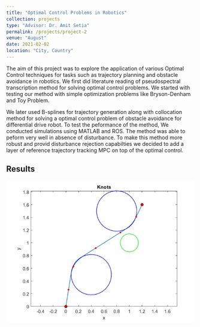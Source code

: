 ```yaml
---
title: "Optimal Control Problems in Robotics"
collection: projects
type: "Advisor: Dr. Amit Setia"
permalink: /projects/project-2
venue: "August"
date: 2021-02-02
location: "City, Country"
---
```


The aim of this project was to explore the application of various Optimal Control techniques for tasks such as trajectory planning and obstacle avoidance in robotics. We first did literature reading of pseudospectral transcription method for solving optimal control problems. We started with testing our method with simple optimization problems like Bryson-Denham and Toy Problem. 

We later used B-splines for trajectory generation along with collocation method for solving a optimal control problem of obstacle avoidance for differential drive robot. To test the peformance of the method, We conducted simulations using MATLAB and ROS. The method was able to peform very well in absence of disturbance. To make this method more robust and provid disturbance rejection capabilties we decided to add a layer of reference trajectory tracking MPC on top of the optimal control. 

## Results

![Obstacle avoidance](/images/untitled.jpg)
